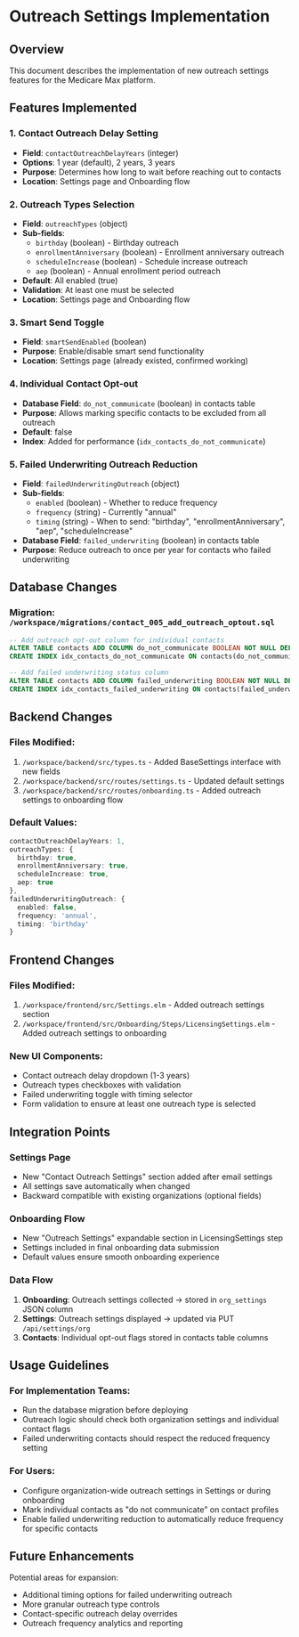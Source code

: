 # Outreach Settings Implementation

## Overview
This document describes the implementation of new outreach settings features for the Medicare Max platform.

## Features Implemented

### 1. Contact Outreach Delay Setting
- **Field**: `contactOutreachDelayYears` (integer)
- **Options**: 1 year (default), 2 years, 3 years
- **Purpose**: Determines how long to wait before reaching out to contacts
- **Location**: Settings page and Onboarding flow

### 2. Outreach Types Selection
- **Field**: `outreachTypes` (object)
- **Sub-fields**: 
  - `birthday` (boolean) - Birthday outreach
  - `enrollmentAnniversary` (boolean) - Enrollment anniversary outreach  
  - `scheduleIncrease` (boolean) - Schedule increase outreach
  - `aep` (boolean) - Annual enrollment period outreach
- **Default**: All enabled (true)
- **Validation**: At least one must be selected
- **Location**: Settings page and Onboarding flow

### 3. Smart Send Toggle
- **Field**: `smartSendEnabled` (boolean) 
- **Purpose**: Enable/disable smart send functionality
- **Location**: Settings page (already existed, confirmed working)

### 4. Individual Contact Opt-out
- **Database Field**: `do_not_communicate` (boolean) in contacts table
- **Purpose**: Allows marking specific contacts to be excluded from all outreach
- **Default**: false
- **Index**: Added for performance (`idx_contacts_do_not_communicate`)

### 5. Failed Underwriting Outreach Reduction
- **Field**: `failedUnderwritingOutreach` (object)
- **Sub-fields**:
  - `enabled` (boolean) - Whether to reduce frequency
  - `frequency` (string) - Currently "annual" 
  - `timing` (string) - When to send: "birthday", "enrollmentAnniversary", "aep", "scheduleIncrease"
- **Database Field**: `failed_underwriting` (boolean) in contacts table
- **Purpose**: Reduce outreach to once per year for contacts who failed underwriting

## Database Changes

### Migration: `/workspace/migrations/contact_005_add_outreach_optout.sql`
```sql
-- Add outreach opt-out column for individual contacts
ALTER TABLE contacts ADD COLUMN do_not_communicate BOOLEAN NOT NULL DEFAULT FALSE;
CREATE INDEX idx_contacts_do_not_communicate ON contacts(do_not_communicate);

-- Add failed underwriting status column
ALTER TABLE contacts ADD COLUMN failed_underwriting BOOLEAN NOT NULL DEFAULT FALSE;
CREATE INDEX idx_contacts_failed_underwriting ON contacts(failed_underwriting);
```

## Backend Changes

### Files Modified:
1. `/workspace/backend/src/types.ts` - Added BaseSettings interface with new fields
2. `/workspace/backend/src/routes/settings.ts` - Updated default settings
3. `/workspace/backend/src/routes/onboarding.ts` - Added outreach settings to onboarding flow

### Default Values:
```typescript
contactOutreachDelayYears: 1,
outreachTypes: {
  birthday: true,
  enrollmentAnniversary: true, 
  scheduleIncrease: true,
  aep: true
},
failedUnderwritingOutreach: {
  enabled: false,
  frequency: 'annual',
  timing: 'birthday'
}
```

## Frontend Changes

### Files Modified:
1. `/workspace/frontend/src/Settings.elm` - Added outreach settings section
2. `/workspace/frontend/src/Onboarding/Steps/LicensingSettings.elm` - Added outreach settings to onboarding

### New UI Components:
- Contact outreach delay dropdown (1-3 years)
- Outreach types checkboxes with validation
- Failed underwriting toggle with timing selector
- Form validation to ensure at least one outreach type is selected

## Integration Points

### Settings Page
- New "Contact Outreach Settings" section added after email settings
- All settings save automatically when changed
- Backward compatible with existing organizations (optional fields)

### Onboarding Flow
- New "Outreach Settings" expandable section in LicensingSettings step
- Settings included in final onboarding data submission
- Default values ensure smooth onboarding experience

### Data Flow
1. **Onboarding**: Outreach settings collected → stored in `org_settings` JSON column
2. **Settings**: Outreach settings displayed → updated via PUT `/api/settings/org`
3. **Contacts**: Individual opt-out flags stored in contacts table columns

## Usage Guidelines

### For Implementation Teams:
- Run the database migration before deploying
- Outreach logic should check both organization settings and individual contact flags
- Failed underwriting contacts should respect the reduced frequency setting

### For Users:
- Configure organization-wide outreach settings in Settings or during onboarding
- Mark individual contacts as "do not communicate" on contact profiles
- Enable failed underwriting reduction to automatically reduce frequency for specific contacts

## Future Enhancements

Potential areas for expansion:
- Additional timing options for failed underwriting outreach
- More granular outreach type controls
- Contact-specific outreach delay overrides
- Outreach frequency analytics and reporting